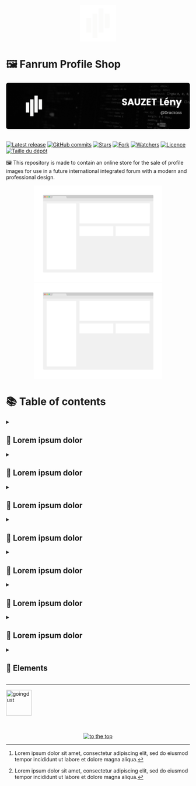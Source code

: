 <div align="center">
  <picture>
  <source media="(prefers-color-scheme: dark)" srcset="https://github.com/Drackass/Drackass/blob/main/icon-light.png">
  <source media="(prefers-color-scheme: light)" srcset="https://github.com/Drackass/Drackass/blob/main/icon-dark.png">
  <img alt="Main Banner" src="https://github.com/Drackass/Drackass/blob/main/icon-light.png" width="100px">
  </picture>
</div>

# 🖼️ Fanrum Profile Shop
### 

<picture>
  <source media="(prefers-color-scheme: dark)" srcset="https://github.com/Drackass/Drackass/blob/main/banner-dark.png">
  <source media="(prefers-color-scheme: light)" srcset="https://github.com/Drackass/Drackass/blob/main/banner-light.png">
  <img alt="Main Banner" src="https://github.com/Drackass/Drackass/blob/main/banner-dark.png">
</picture>

</br>
</br>

[![Latest release](https://img.shields.io/github/v/release/Drackass/Hello-World?label=Latest%20release&style=social)](https://github.com/Drackass/Readme-Template/releases/tag/v1.5.0)
[![GitHub commits](https://img.shields.io/github/commits-since/Drackass/Hello-World/v1.5.0.svg?style=social)](https://GitHub.com/Drackass/Readme-Template/commit/)
[![Stars](https://img.shields.io/github/stars/Drackass/Hello-World?style=social)](https://github.com/Drackass/Readme-Template/stargazers)
[![Fork](https://img.shields.io/github/forks/Drackass/Hello-World?style=social)](https://github.com/Drackass/Readme-Template/network/members)
[![Watchers](https://img.shields.io/github/watchers/Drackass/Hello-World?style=social)](https://github.com/Drackass/Readme-Template/watchers)
[![Licence](https://img.shields.io/github/license/Drackass/Hello-World?style=social)](https://github.com/Drackass/Readme-Template/blob/main/LICENSE)
[![Taille du dépôt](https://img.shields.io/github/repo-size/Drackass/Hello-World?style=social)](https://github.com/Drackass/Readme-Template)

🖼️ This repository is made to contain an online store for the sale of profile images for use in a future international integrated forum with a modern and professional design. 

<div align="center">
  <img alt="Main Banner" src="https://github.com/Drackass/Readme-Template/blob/main/empty.png" width="350px">
  <img alt="Main Banner" src="https://github.com/Drackass/Readme-Template/blob/main/empty.png" width="350px">
</div>

# 📚 Table of contents
<details>
<summary><h2>📕 Lorem ipsum dolor</h2></summary>
<br/>

> ### 🔎 Sub-summary
> 1. [Part A](#-Part-A)
> 2. [Part B](#-Part-B)
> 3. [Part C](#-Part-C)
>    
> <br/>
>
> ### 📌 Part A
>
> Lorem ipsum dolor sit amet, consectetur adipiscing elit, sed do eiusmod tempor incididunt ut labore et dolore magna aliqua. Ut enim ad minim veniam, quis nostrud exercitation ullamco laboris nisi ut aliquip ex ea commodo consequat. Duis aute irure dolor in reprehenderit in voluptate velit esse cillum dolore eu fugiat nulla pariatur. Excepteur sint occaecat cupidatat non proident, sunt in culpa qui officia deserunt mollit anim id est laborum.
> 
> <div align="center">
>   <img alt="Main Banner" src="https://github.com/Drackass/Readme-Template/blob/main/empty.png" width="350px">
> </div>
>
> ### 📌 Part B
> 
> Lorem ipsum dolor sit amet, consectetur adipiscing elit, sed do eiusmod tempor incididunt ut labore et dolore magna aliqua. Ut enim ad minim veniam, quis nostrud exercitation ullamco laboris nisi ut aliquip ex ea commodo consequat. Duis aute irure dolor in reprehenderit in voluptate velit esse cillum dolore eu fugiat nulla pariatur. Excepteur sint occaecat cupidatat non proident, sunt in culpa qui officia deserunt mollit anim id est laborum.
>
> <div align="center">
>   <img alt="Main Banner" src="https://github.com/Drackass/Readme-Template/blob/main/empty.png" width="350px">
>   <img alt="Main Banner" src="https://github.com/Drackass/Readme-Template/blob/main/empty.png" width="350px">
> </div>
>
> ### 📌 Part C
> 
> Lorem ipsum dolor sit amet, consectetur adipiscing elit, sed do eiusmod tempor incididunt ut labore et dolore magna aliqua. Ut enim ad minim veniam, quis nostrud exercitation ullamco laboris nisi ut aliquip ex ea commodo consequat. Duis aute irure dolor in reprehenderit in voluptate velit esse cillum dolore eu fugiat nulla pariatur. Excepteur sint occaecat cupidatat non proident, sunt in culpa qui officia deserunt mollit anim id est laborum.
>
> <div align="center">
>   <img alt="Main Banner" src="https://github.com/Drackass/Readme-Template/blob/main/empty.png" width="350px">
>   <img alt="Main Banner" src="https://github.com/Drackass/Readme-Template/blob/main/empty.png" width="350px">
>   <img alt="Main Banner" src="https://github.com/Drackass/Readme-Template/blob/main/empty.png" width="350px">
> </div>

</details>

<details>
<summary><h2>📗 Lorem ipsum dolor</h2></summary>
<br/>

> 📗

</details>

<details>
<summary><h2>📘 Lorem ipsum dolor</h2></summary>
<br/>

> 📘

</details>

<details>
<summary><h2>📙 Lorem ipsum dolor</h2></summary>
<br/>

> 📙

</details>

<details>
<summary><h2>📓 Lorem ipsum dolor</h2></summary>
<br/>

> 📓

</details>

<details>
<summary><h2>📒 Lorem ipsum dolor</h2></summary>
<br/>

> 📒

</details>

<details>
<summary><h2>📔 Lorem ipsum dolor</h2></summary>
<br/>
  
> 📔

</details>

<details>
<summary><h2>📃 Elements</h2></summary>
<br/>

```bash
# git initialization
$ git init

```

> * **Gras**
> * *Italique*
> * ~~Barré~~
> * [Special Link](https://example.com).
> * `#ffffff`

> 1. Lorem
> 2. Lorem
> 3. Lorem

> * Lorem
> * Lorem
> * Lorem
>   * Lorem
>     * Lorem

> 💡 **Tips**
> Lorem ipsum dolor sit amet, consectetur adipiscing elit, sed do eiusmod tempor incididunt ut labore et dolore magna aliqua.

> **Note**
> Lorem ipsum dolor sit amet, consectetur adipiscing elit, sed do eiusmod tempor incididunt ut labore et dolore magna aliqua.

> **Warning**
> Lorem ipsum dolor sit amet, consectetur adipiscing elit, sed do eiusmod tempor incididunt ut labore et dolore magna aliqua.

> - [x] Lorem ipsum dolor sit amet, consectetur adipiscing elit, sed do eiusmod tempor incididunt ut labore et dolore magna aliqua.
> - [ ] Lorem ipsum dolor sit amet, consectetur adipiscing elit, sed do eiusmod tempor incididunt ut labore et dolore magna aliqua.

> | Lorem | Ipsum|
> |:---| :---:|
> | Lorem   | ✅ |
> | Lorem   | ❌ |
> | Lorem   | ⚠️ |
> | Lorem   | ℹ️ |

> Lorem[^1] ipsum[^2]

</details>

---

<!-- You can get your avatar url on: https://api.github.com/users/YourPseudo -->
<a href="https://github.com/Drackass"><img src="https://avatars.githubusercontent.com/u/105803677?v=4" title="goingdust" width="70" height="70"></a>

</br>

<p align="center"><a href="#" align="center"><img alt="to the top" src="https://static.vecteezy.com/system/resources/previews/011/893/855/original/neumorphic-up-arrow-icon-neumorphism-ui-button-free-png.png" width="50px"></a></p>

[^1]:
    Lorem ipsum dolor sit amet, consectetur adipiscing elit, sed do eiusmod tempor incididunt ut labore et dolore magna aliqua.

[^2]:
    Lorem ipsum dolor sit amet, consectetur adipiscing elit, sed do eiusmod tempor incididunt ut labore et dolore magna aliqua.
